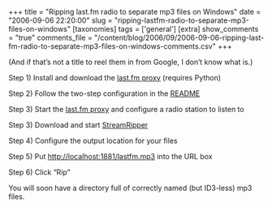 +++
title = "Ripping last.fm radio to separate mp3 files on Windows"
date = "2006-09-06 22:20:00"
slug = "ripping-lastfm-radio-to-separate-mp3-files-on-windows"
[taxonomies]
tags = ['general']
[extra]
show_comments = "true"
comments_file = "/content/blog/2006/09/2006-09-06-ripping-last-fm-radio-to-separate-mp3-files-on-windows-comments.csv"
+++

(And if that’s not a title to reel them in from Google, I don’t know what is.)

Step 1) Install and download the [last.fm proxy](http://vidar.gimp.org/lastfmproxy/) (requires Python)

Step 2) Follow the two-step configuration in the [README](http://vidar.gimp.org/wp-content/uploads/2006/07/README.txt)

Step 3) Start the [last.fm proxy](http://vidar.gimp.org/lastfmproxy/) and configure a radio station to listen to

Step 3) Download and start [StreamRipper](http://streamripper.sourceforge.net/sr32/)

Step 4) Configure the output location for your files

Step 5) Put <http://localhost:1881/lastfm.mp3> into the URL box

Step 6) Click “Rip”

You will soon have a directory full of correctly named (but ID3-less) mp3 files.
